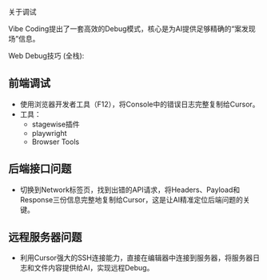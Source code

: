 关于调试

Vibe Coding提出了一套高效的Debug模式，核心是为AI提供足够精确的“案发现场”信息。

Web Debug技巧 (全栈):

## 前端调试

- 使用浏览器开发者工具（F12），将Console中的错误日志完整复制给Cursor。
- 工具：
  - stagewise插件
  - playwright
  - Browser Tools

## 后端接口问题

- 切换到Network标签页，找到出错的API请求，将Headers、Payload和Response三份信息完整地复制给Cursor，这是让AI精准定位后端问题的关键。

## 远程服务器问题

- 利用Cursor强大的SSH连接能力，直接在编辑器中连接到服务器，将服务器日志和文件内容提供给AI，实现远程Debug。
